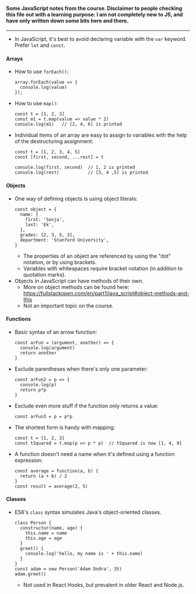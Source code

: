 #### Some JavaScript notes from the course. Disclaimer to people checking this file out with a learning purpose: I am not completely new to JS, and have only written down some bits here and there.
---

- In JavaScript, it's best to avoid declaring variable with the `var` keyword. Prefer `let` and `const`.

#### Arrays
- How to use `forEach()`:
  ```
  array.forEach(value => {
    console.log(value)
  });
  ```
- How to use `map()`:
  ```
  const t = [1, 2, 3]
  const m1 = t.map(value => value * 2)
  console.log(m1)   // [2, 4, 6] is printed
  ```
- Individual items of an array are easy to assign to variables with the help of the destructuring assignment:<br>
  ```
  const t = [1, 2, 3, 4, 5]
  const [first, second, ...rest] = t

  console.log(first, second)  // 1, 2 is printed
  console.log(rest)           // [3, 4 ,5] is printed
  ```

#### Objects
- One way of defining objects is using object literals:
  ```
  const object = {
    name: {
      first: 'Sonja',
      last: 'Ek',
    },
    grades: [2, 3, 5, 3],
    department: 'Stanford University',
  }
  ```
  - The properties of an object are referenced by using the "dot" notation, or by using brackets.
  - Variables with whitespaces require bracket notation (in addition to quotation marks).
- Objects in JavaScript can have methods of their own.
  - More on object methods can be found here: https://fullstackopen.com/en/part1/java_script#object-methods-and-this
  - Not an important topic on the course.

#### Functions
- Basic syntax of an arrow function:
  ```
  const arFun = (argument, another) => {
    console.log(argument)
    return another
  }
  ```
- Exclude parentheses when there's only one parameter:<br>
  ```
  const arFun2 = p => {
    console.log(p)
    return p*p
  }
  ```
- Exclude even more stuff if the function only returns a value:
  ```
  const arFun3 = p = p*p
  ```
- The shortest form is handy with mapping:
  ```
  const t = [1, 2, 3]
  const tSquared = t.map(p => p * p)  // tSquared is now [1, 4, 9]
  ```
- A function doesn't need a name when it's defined using a function expression:
  ```
  const average = function(a, b) {
    return (a + b) / 2
  }
  const result = average(2, 5)
  ```
  
#### Classes
- ES6's `class` syntax simulates Java's object-oriented classes.
  ```
  class Person {
    constructor(name, age) {
      this.name = name
      this.age = age
    }
    greet() {
      console.log('hello, my name is ' + this.name)
    }
  }
  const adam = new Person('Adam Ondra', 35)
  adam.greet()
  ```
  - Not used in React Hooks, but prevalent in older React and Node.js.
